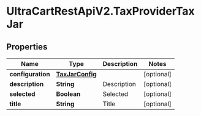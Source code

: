 # UltraCartRestApiV2.TaxProviderTaxJar

## Properties
Name | Type | Description | Notes
------------ | ------------- | ------------- | -------------
**configuration** | [**TaxJarConfig**](TaxJarConfig.md) |  | [optional] 
**description** | **String** | Description | [optional] 
**selected** | **Boolean** | Selected | [optional] 
**title** | **String** | Title | [optional] 


